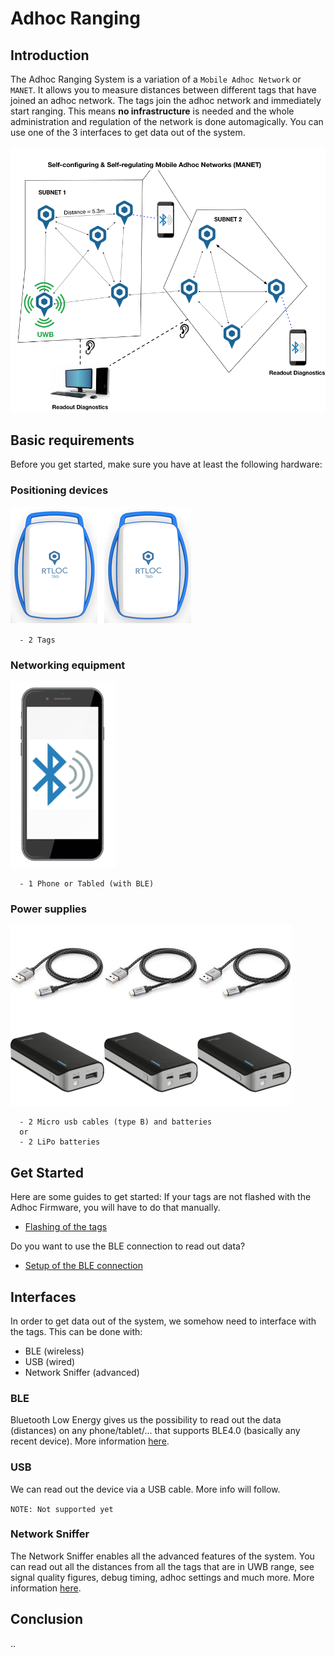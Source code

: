 # Adhoc Ranging
## Introduction
The Adhoc Ranging System is a variation of a `Mobile Adhoc Network` or `MANET`. It allows you to measure distances between different tags that have joined an adhoc network.
The tags join the adhoc network and immediately start ranging. This means **no infrastructure** is needed and the whole administration and regulation of the network is done automagically.
You can use one of the 3 interfaces to get data out of the system.

![adhoc](./img/adhoc.png)

## Basic requirements
Before you get started, make sure you have at least the following hardware:

### Positioning devices
![nodes](./img/adhoc_nodes.png)

```
  - 2 Tags
```

### Networking equipment
![network](./img/adhoc_phone.png)

```
  - 1 Phone or Tabled (with BLE)
```

### Power supplies
  ![power](./img/adhoc_power_supply.png)

```
  - 2 Micro usb cables (type B) and batteries
  or
  - 2 LiPo batteries
```

## Get Started
Here are some guides to get started:
If your tags are not flashed with the Adhoc Firmware, you will have to do that manually.
- [Flashing of the tags](/hardware/flashing/hw_flashing.html)

Do you want to use the BLE connection to read out data?
- [Setup of the BLE connection](/hardware/hw_interface_ble.html)

## Interfaces
In order to get data out of the system, we somehow need to interface with the tags. This can be done with:
- BLE (wireless)
- USB (wired)
- Network Sniffer (advanced)

### BLE
Bluetooth Low Energy gives us the possibility to read out the data (distances) on any phone/tablet/... that supports BLE4.0 (basically any recent device).
More information [here](/hardware/hw_interface_ble.html).

### USB
We can read out the device via a USB cable. More info will follow.

`NOTE: Not supported yet`

### Network Sniffer
The Network Sniffer enables all the advanced features of the system.
You can read out all the distances from all the tags that are in UWB range, see signal quality figures, debug timing, adhoc settings and much more.
More information [here](/hardware/hw_interface_sniffer.html).

## Conclusion
..